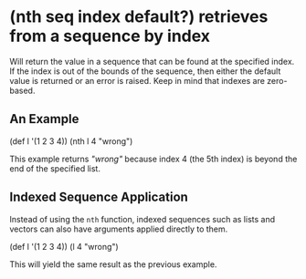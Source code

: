 # (nth seq index default?) retrieves from a sequence by index
Will return the value in a sequence that can be found at the specified index. If the index is out of the bounds of the sequence, then either the default value is returned or an error is raised. Keep in mind that indexes are zero-based.

## An Example

  (def l '(1 2 3 4))
  (nth l 4 "wrong")

This example returns *"wrong"* because index 4 (the 5th index) is beyond the end of the specified list.

## Indexed Sequence Application
Instead of using the `nth` function, indexed sequences such as lists and vectors can also have arguments applied directly to them.

  (def l '(1 2 3 4))
  (l 4 "wrong")

This will yield the same result as the previous example.

